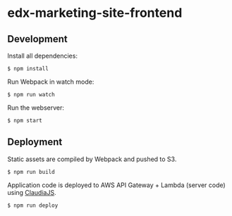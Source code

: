 # edx-marketing-site-frontend

## Development

Install all dependencies:

    $ npm install

Run Webpack in watch mode:

    $ npm run watch

Run the webserver:

    $ npm start

## Deployment

Static assets are compiled by Webpack and pushed to S3.

    $ npm run build

Application code is deployed to AWS API Gateway + Lambda (server code) using [ClaudiaJS](https://claudiajs.com/). 

    $ npm run deploy
